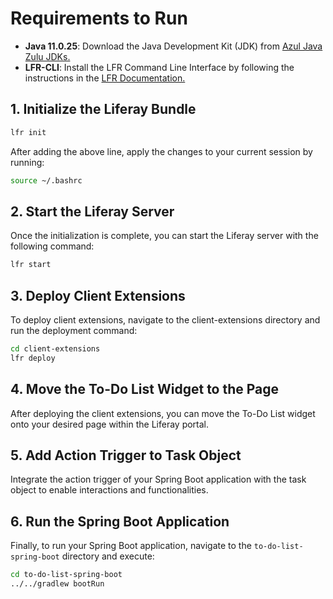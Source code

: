 # Requirements to Run

- **Java 11.0.25**: Download the Java Development Kit (JDK) from [Azul Java Zulu JDKs.](https://www.azul.com/downloads/?version=java-11-lts&package=jdk#zulu)
- **LFR-CLI**: Install the LFR Command Line Interface by following the instructions in the [LFR Documentation.](https://lgdd.github.io/lfr-cli/)

## 1. Initialize the Liferay Bundle

```bash
lfr init
```


After adding the above line, apply the changes to your current session by running:

```bash
source ~/.bashrc
```

## 2. Start the Liferay Server

Once the initialization is complete, you can start the Liferay server with the following command:

```bash
lfr start
```

## 3. Deploy Client Extensions

To deploy client extensions, navigate to the client-extensions directory and run the deployment command:

```bash
cd client-extensions
lfr deploy
```

## 4. Move the To-Do List Widget to the Page

After deploying the client extensions, you can move the To-Do List widget onto your desired page within the Liferay portal.

## 5. Add Action Trigger to Task Object

Integrate the action trigger of your Spring Boot application with the task object to enable interactions and functionalities.

## 6. Run the Spring Boot Application

Finally, to run your Spring Boot application, navigate to the `to-do-list-spring-boot` directory and execute:

```bash
cd to-do-list-spring-boot
../../gradlew bootRun
```
